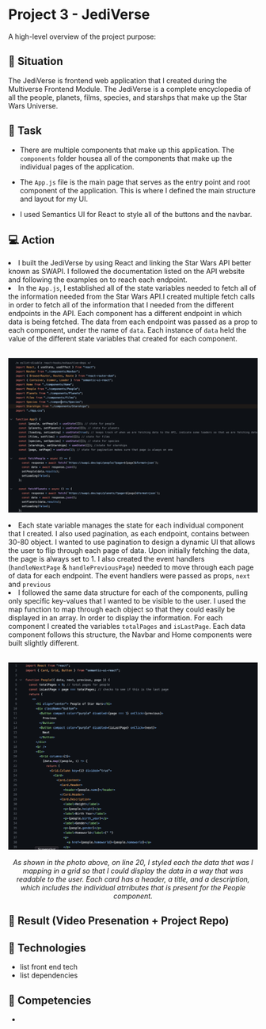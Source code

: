 # Project 3 - JediVerse

A high-level overview of the project purpose:

## :memo: Situation

The JediVerse is frontend web application that I created during the Multiverse Frontend Module. The JediVerse is a complete encyclopedia of all the people, planets, films, species, and starshps that make up the Star Wars Universe. 

## :pushpin: Task 

- There are multiple components that make up this application. The <code>components</code> folder housea all of the components that make up the individual pages of the application. 

- The <code>App.js</code> file is the main page that serves as the entry point and root component of the application. This is where I defined the main structure and layout for my UI. 

- I used Semantics UI for React to style all of the buttons and the navbar. 

## :computer: Action 

<li> I built the JediVerse by using React and linking the Star Wars API better known as SWAPI. I followed the documentation listed on the API website and following the examples on to reach each endpoint.</li>

<li>In the <code>App.js</code>, I established all of the state variables needed to fetch all of the information needed from the Star Wars API.I created multiple fetch calls in order to fetch all of the information that I needed from the different endpoints in the API. Each component has a different endpoint in which data is being fetched. The data from each endpoint was passed as a prop to each component, under the name of <code>data</code>. Each instance of <code>data</code> held the value of the different state variables that created for each component.</li>

<br>
<p align="center" >
<img  width=600 src="Project Visuals/screenshots/jv-app.png" alt="animated"/>
</p>

<li> Each state variable manages the state for each individual component that I created. I also used pagination, as each endpoint, contains between 30-80 object. I wanted to use pagination to design a dynamic UI that allows the user to flip through each page of data. Upon initially fetching the data, the page is always set to 1. I also created the event handlers (<code>handleNextPage</code> & <code>handlePreviousPage</code>) needed to move through each page of data for each endpoint. The event handlers were passed as props, <code>next</code> and <code>previous</code>
</li>

<li> I followed the same data structure for each of the components, pulling only specific key-values that I wanted to be visible to the user. I used the map function to map through each object so that they could easily be displayed in an array. In order to display the information. For each component I created the variables <code>totalPages</code> and <code>isLastPage</code>. Each data component follows this structure, the Navbar and Home components were built slightly different.
</li>

<br>
<p align="center" >
<img  width=600 src="Project Visuals/screenshots/jv-people.png" alt="animated"/>
</p>

<p align="center"><i> As shown in the photo above, on line 20, I styled each the data that was I mapping in a grid so that I could display the data in a way that was readable to the user. Each card has a header, a title, and a description, which includes the individual atrributes that is present for the People component.</i></p>





## :movie_camera: Result (Video Presenation + Project Repo) 



## :floppy_disk: Technologies

- list front end tech
- list dependencies

## :book: Competencies

-